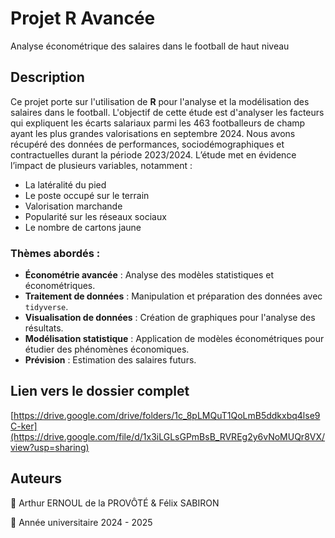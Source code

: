 # Projet R Avancée
Analyse économétrique des salaires dans le football de haut niveau 

## Description

Ce projet porte sur l'utilisation de **R** pour l'analyse et la modélisation des salaires dans le football. L'objectif de cette étude est d'analyser les facteurs qui expliquent les écarts salariaux parmi les 463 footballeurs de champ ayant les plus grandes valorisations en septembre 2024. Nous avons récupéré des données de performances, sociodémographiques et contractuelles durant la période 2023/2024.
L’étude met en évidence l’impact de plusieurs variables, notamment :

- La latéralité du pied
- Le poste occupé sur le terrain
- Valorisation marchande
- Popularité sur les réseaux sociaux
- Le nombre de cartons jaune


### Thèmes abordés :
- **Économétrie avancée** : Analyse des modèles statistiques et économétriques.
- **Traitement de données** : Manipulation et préparation des données avec `tidyverse`.
- **Visualisation de données** : Création de graphiques pour l'analyse des résultats.
- **Modélisation statistique** : Application de modèles économétriques pour étudier des phénomènes économiques.
- **Prévision** : Estimation des salaires futurs.

## Lien vers le dossier complet

[https://drive.google.com/drive/folders/1c_8pLMQuT1QoLmB5ddkxbq4lse9C-ker](https://drive.google.com/file/d/1x3iLGLsGPmBsB_RVREg2y6vNoMUQr8VX/view?usp=sharing)

## Auteurs

📌 Arthur ERNOUL de la PROVÔTÉ & Félix SABIRON

📅 Année universitaire 2024 - 2025

